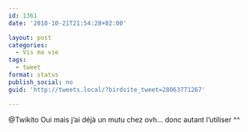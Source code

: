 ```yaml
---
id: 1361
date: '2010-10-21T21:54:28+02:00'

layout: post
categories:
  - Vis ma vie
tags:
  - tweet
format: status
publish_social: no
guid: 'http://tweets.local/?birdsite_tweet=28063771267'

---
```


@Twikito Oui mais j’ai déjà un mutu chez ovh… donc autant l’utiliser ^^